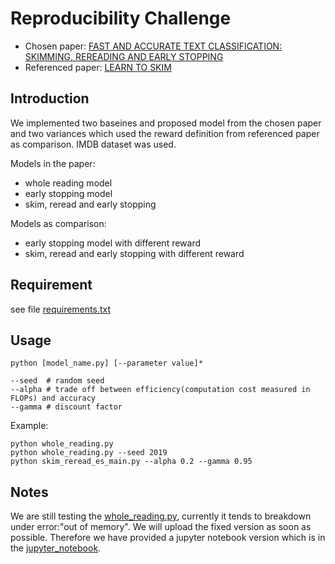 
# Reproducibility Challenge
- Chosen paper: [FAST AND ACCURATE TEXT CLASSIFICATION: SKIMMING, REREADING AND EARLY STOPPING](https://openreview.net/forum?id=ryZ8sz-Ab)
- Referenced paper: [LEARN TO SKIM](https://arxiv.org/abs/1704.06877)

## Introduction
We implemented two baseines and proposed model from the chosen paper and two variances which used the reward definition from referenced paper as comparison. IMDB dataset was used.

Models in the paper:
- whole reading model
- early stopping model
- skim, reread and early stopping

Models as comparison:
- early stopping model with different reward
- skim, reread and early stopping with different reward
## Requirement
see file [requirements.txt](COMP6248-Polaris/blob/master/requirements.txt)
## Usage
`python [model_name.py] [--parameter value]*`

```
--seed  # random seed
--alpha # trade off between efficiency(computation cost measured in FLOPs) and accuracy
--gamma # discount factor
```

Example: 
```
python whole_reading.py
python whole_reading.py --seed 2019
python skim_reread_es_main.py --alpha 0.2 --gamma 0.95
```
## Notes
We are still testing the [whole_reading.py](COMP6248-Polaris/blob/master/whole_reading.py), currently it tends to breakdown under error:"out of memory". We will upload the fixed version as soon as possible.
Therefore we have provided a jupyter notebook version which is in the [jupyter_notebook](COMP6248-Polaris/tree/master/jupyter_notebook).


